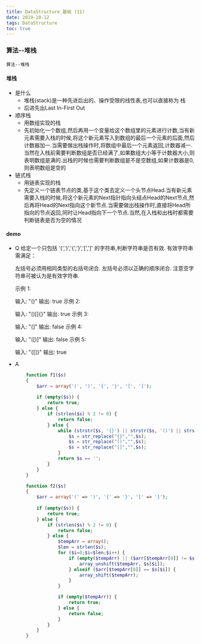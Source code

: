 ```yaml
---
title: DataStructure_基础 (11)
date: 2019-10-12
tags: DataStructure
toc: true
---
```


### 算法--堆栈
    算法--堆栈

<!-- more -->

#### 堆栈
- 是什么
    * 堆栈(stack)是一种先进后出的、操作受限的线性表,也可以直接称为 栈
    * 后进先出Last In-First Out
- 顺序栈
    * 用数组实现的栈
    * 先初始化一个数组,然后再用一个变量给这个数组里的元素进行计数,当有新元素需要入栈的时候,将这个新元素写入到数组的最后一个元素的后面,然后计数器加一.当需要做出栈操作时,将数组中最后一个元素返回,计数器减一.当然在入栈前需要判断数组是否已经满了,如果数组大小等于计数器大小,则表明数组是满的.出栈的时候也需要判断数组是不是空数组,如果计数器是0,则表明数组是空的
- 链式栈
    * 用链表实现的栈
    * 先定义一个链表节点的类,基于这个类去定义一个头节点Head.当有新元素需要入栈的时候,将这个新元素的Next指针指向头结点Head的Next节点,然后再将Head的Next指向这个新节点.当需要做出栈操作时,直接将Head所指向的节点返回,同时让Head指向下一个节点.当然,在入栈和出栈时都需要判断链表是否为空的情况

#### demo
- Q
    给定一个只包括 '(',')','{','}','[',']' 的字符串,判断字符串是否有效.
    有效字符串需满足：

    左括号必须用相同类型的右括号闭合.
    左括号必须以正确的顺序闭合.
    注意空字符串可被认为是有效字符串.

    示例 1:

    输入: "()"
    输出: true
    示例 2:

    输入: "()[]{}"
    输出: true
    示例 3:

    输入: "(]"
    输出: false
    示例 4:

    输入: "([)]"
    输出: false
    示例 5:

    输入: "{[]}"
    输出: true
- A
    ```php
        function f1($s)
        {
            $arr = array('(', ')', '{', '}', '[', ']');
        
            if (empty($s)) {
                return true;
            } else {
                if (strlen($s) % 2 != 0) {
                    return false;
                } else {
                    while (strstr($s, '{}') || strstr($s, '()') || strstr($s, '[]')) {
                        $s = str_replace("{}","",$s);
                        $s = str_replace("()","",$s);
                        $s = str_replace("[]","",$s);
                    }
                    return $s == '';
                }
            }
        }

        function f2($s)
        {
            $arr = array('(' => ')', '{' => '}', '[' => ']');
        
            if (empty($s)) {
                return true;
            } else {
                if (strlen($s) % 2 != 0) {
                    return false;
                } else {
                    $tempArr = array();
                    $len = strlen($s);
                    for ($i=0;$i<$len;$i++) {
                        if (empty($tempArr) || ($arr[$tempArr[0]] != $s[$i])) {
                            array_unshift($tempArr, $s[$i]);
                        } elseif ($arr[$tempArr[0]] == $s[$i]) {
                            array_shift($tempArr);
                        }
                    }

                    if (empty($tempArr)) {
                        return true;
                    } else {
                        return false;
                    }
                }
            }
        }
    ```





